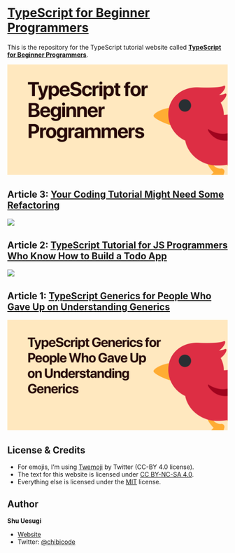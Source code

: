 # [TypeScript for Beginner Programmers](https://ts.chibicode.com)

This is the repository for the TypeScript tutorial website called **[TypeScript for Beginner Programmers](https://ycombinator.chibicode.com/)**.

<p>
  <a href="https://ts.chibicode.com/"><img src="public/images/og-index.png" width="600" /></a>
</p>

## Article 3: [Your Coding Tutorial Might Need Some Refactoring](https://ts.chibicode.com/refactor)

<p>
  <a href="https://ts.chibicode.com/refactor"><img src="public/images/og-refactor-v3.png" width="600" /></a>
</p>

## Article 2: [TypeScript Tutorial for JS Programmers Who Know How to Build a Todo App](https://ts.chibicode.com/todo)

<p>
  <a href="https://ts.chibicode.com/todo"><img src="public/images/og-todo-v2.png" width="600" /></a>
</p>

## Article 1: [TypeScript Generics for People Who Gave Up on Understanding Generics](https://ts.chibicode.com/generics)

<p>
  <a href="https://ts.chibicode.com/generics"><img src="public/images/og-generics.png" width="600" /></a>
</p>

## License & Credits

- For emojis, I’m using [Twemoji](https://github.com/twitter/twemoji) by Twitter (CC-BY 4.0 license).
- The text for this website is licensed under [CC BY-NC-SA 4.0](https://creativecommons.org/licenses/by-nc-sa/4.0/).
- Everything else is licensed under the [MIT](LICENSE-non-text.txt) license.

## Author

**Shu Uesugi**

- [Website](https://chibicode.com)
- Twitter: [@chibicode](https://twitter.com/chibicode)
